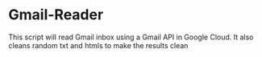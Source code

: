 # Gmail-Reader
This script will read Gmail inbox using a Gmail API in Google Cloud. It also cleans random txt and htmls to make the results clean
